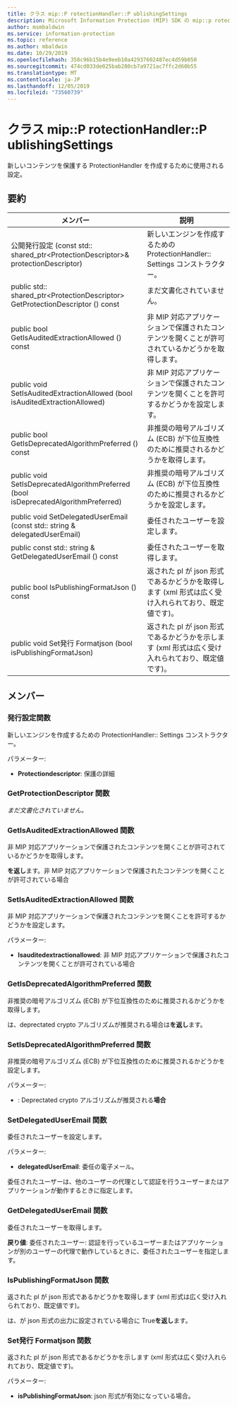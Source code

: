 ```yaml
---
title: クラス mip::P rotectionHandler::P ublishingSettings
description: Microsoft Information Protection (MIP) SDK の mip::p rotectionhandler クラスについて説明します。
author: msmbaldwin
ms.service: information-protection
ms.topic: reference
ms.author: mbaldwin
ms.date: 10/29/2019
ms.openlocfilehash: 358c96b15b4e9eeb10a42937602487ec4d59b050
ms.sourcegitcommit: 474cd033de025bab280cb7a9721ac7ffc2d60b55
ms.translationtype: MT
ms.contentlocale: ja-JP
ms.lasthandoff: 12/05/2019
ms.locfileid: "73560739"
---
```

# <a name="class-mipprotectionhandlerpublishingsettings"></a>クラス mip::P rotectionHandler::P ublishingSettings 
新しいコンテンツを保護する ProtectionHandler を作成するために使用される設定。
  
## <a name="summary"></a>要約
 メンバー                        | 説明                                
--------------------------------|---------------------------------------------
公開発行設定 (const std:: shared_ptr\<ProtectionDescriptor\>& protectionDescriptor)  |  新しいエンジンを作成するための ProtectionHandler:: Settings コンストラクター。
public std:: shared_ptr\<ProtectionDescriptor\> GetProtectionDescriptor () const  | まだ文書化されていません。
public bool GetIsAuditedExtractionAllowed () const  |  非 MIP 対応アプリケーションで保護されたコンテンツを開くことが許可されているかどうかを取得します。
public void SetIsAuditedExtractionAllowed (bool isAuditedExtractionAllowed)  |  非 MIP 対応アプリケーションで保護されたコンテンツを開くことを許可するかどうかを設定します。
public bool GetIsDeprecatedAlgorithmPreferred () const  |  非推奨の暗号アルゴリズム (ECB) が下位互換性のために推奨されるかどうかを取得します。
public void SetIsDeprecatedAlgorithmPreferred (bool isDeprecatedAlgorithmPreferred)  |  非推奨の暗号アルゴリズム (ECB) が下位互換性のために推奨されるかどうかを設定します。
public void SetDelegatedUserEmail (const std:: string & delegatedUserEmail)  |  委任されたユーザーを設定します。
public const std:: string & GetDelegatedUserEmail () const  |  委任されたユーザーを取得します。
public bool IsPublishingFormatJson () const  |  返された pl が json 形式であるかどうかを取得します (xml 形式は広く受け入れられており、既定値です)。
public void Set発行 Formatjson (bool isPublishingFormatJson)  |  返された pl が json 形式であるかどうかを示します (xml 形式は広く受け入れられており、既定値です)。
  
## <a name="members"></a>メンバー
  
### <a name="publishingsettings-function"></a>発行設定関数
新しいエンジンを作成するための ProtectionHandler:: Settings コンストラクター。

パラメーター:  
* **Protectiondescriptor**: 保護の詳細


  
### <a name="getprotectiondescriptor-function"></a>GetProtectionDescriptor 関数
_まだ文書化されていません。_

  
### <a name="getisauditedextractionallowed-function"></a>GetIsAuditedExtractionAllowed 関数
非 MIP 対応アプリケーションで保護されたコンテンツを開くことが許可されているかどうかを取得します。

  
**を返し**ます。非 MIP 対応アプリケーションで保護されたコンテンツを開くことが許可されている場合
  
### <a name="setisauditedextractionallowed-function"></a>SetIsAuditedExtractionAllowed 関数
非 MIP 対応アプリケーションで保護されたコンテンツを開くことを許可するかどうかを設定します。

パラメーター:  
* **Isauditedextractionallowed**: 非 MIP 対応アプリケーションで保護されたコンテンツを開くことが許可されている場合


  
### <a name="getisdeprecatedalgorithmpreferred-function"></a>GetIsDeprecatedAlgorithmPreferred 関数
非推奨の暗号アルゴリズム (ECB) が下位互換性のために推奨されるかどうかを取得します。

  
は、deprectated crypto アルゴリズムが推奨される場合は**を返し**ます。
  
### <a name="setisdeprecatedalgorithmpreferred-function"></a>SetIsDeprecatedAlgorithmPreferred 関数
非推奨の暗号アルゴリズム (ECB) が下位互換性のために推奨されるかどうかを設定します。

パラメーター:  
* : Deprectated crypto アルゴリズムが推奨される**場合**


  
### <a name="setdelegateduseremail-function"></a>SetDelegatedUserEmail 関数
委任されたユーザーを設定します。

パラメーター:  
* **delegatedUserEmail**: 委任の電子メール。


委任されたユーザーは、他のユーザーの代理として認証を行うユーザーまたはアプリケーションが動作するときに指定します。
  
### <a name="getdelegateduseremail-function"></a>GetDelegatedUserEmail 関数
委任されたユーザーを取得します。

  
**戻り値**: 委任されたユーザー: 認証を行っているユーザーまたはアプリケーションが別のユーザーの代理で動作しているときに、委任されたユーザーを指定します。
  
### <a name="ispublishingformatjson-function"></a>IsPublishingFormatJson 関数
返された pl が json 形式であるかどうかを取得します (xml 形式は広く受け入れられており、既定値です)。

  
は、が json 形式の出力に設定されている場合に True**を返し**ます。
  
### <a name="setpublishingformatjson-function"></a>Set発行 Formatjson 関数
返された pl が json 形式であるかどうかを示します (xml 形式は広く受け入れられており、既定値です)。

パラメーター:  
* **isPublishingFormatJson**: json 形式が有効になっている場合。

